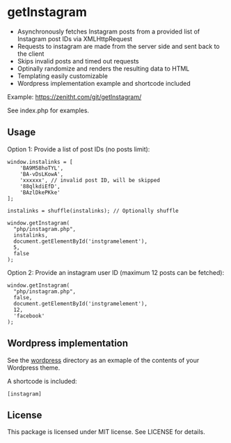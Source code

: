 # getInstagram
- Asynchronously fetches Instagram posts from a provided list of Instagram post IDs via XMLHttpRequest
- Requests to instagram are made from the server side and sent back to the client
- Skips invalid posts and timed out requests
- Optinally randomize and renders the resulting data to HTML
- Templating easily customizable
- Wordpress implementation example and shortcode included

Example: https://zenitht.com/git/getInstagram/

See index.php for examples.

## Usage

Option 1:
Provide a list of post IDs (no posts limit):
````
window.instalinks = [
    'BA9M58hoTYL',
    'BA-vDsLKowA',
    'xxxxxx', // invalid post ID, will be skipped
    '88qlkdiEfD',
    'BAzlDkePKke'
];

instalinks = shuffle(instalinks); // Optionally shuffle

window.getInstagram(
  "php/instagram.php",
  instalinks,
  document.getElementById('instgramelement'),
  5,
  false
);
````

Option 2: Provide an instagram user ID (maximum 12 posts can be fetched):
```
window.getInstagram(
  "php/instagram.php",
  false,
  document.getElementById('instgramelement'),
  12,
  'facebook'
);
```

## Wordpress implementation

See the [wordpress](wordpress) directory as an exmaple of the contents of your Wordpress theme.

A shortcode is included:
````
[instagram]
````

## License

This package is licensed under MIT license. See LICENSE for details.
